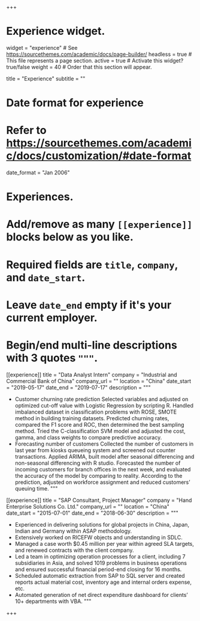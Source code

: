 +++
# Experience widget.
widget = "experience"  # See https://sourcethemes.com/academic/docs/page-builder/
headless = true  # This file represents a page section.
active = true  # Activate this widget? true/false
weight = 40  # Order that this section will appear.

title = "Experience"
subtitle = ""

# Date format for experience
#   Refer to https://sourcethemes.com/academic/docs/customization/#date-format
date_format = "Jan 2006"

# Experiences.
#   Add/remove as many `[[experience]]` blocks below as you like.
#   Required fields are `title`, `company`, and `date_start`.
#   Leave `date_end` empty if it's your current employer.
#   Begin/end multi-line descriptions with 3 quotes `"""`.
[[experience]]
  title = "Data Analyst Intern"
  company = "Industrial and Commercial Bank of China"
  company_url = ""
  location = "China"
  date_start = "2019-05-17"
  date_end = "2019-07-17"
  description = """
  *	Customer churning rate prediction
    Selected variables and adjusted on optimized cut-off value with Logistic Regression by scripting R. 
    Handled imbalanced dataset in classification problems with ROSE, SMOTE method in building training datasets.
    Predicted churning rates, compared the F1 score and ROC, then determined the best sampling method. 
    Tried the C-classification SVM model and adjusted the cost, gamma, and class weights to compare predictive accuracy. 
  *	Forecasting number of customers 
    Collected the number of customers in last year from kiosks queueing system and screened out counter transactions.
    Applied ARIMA, built model after seasonal differencing and non-seasonal differencing with R studio.
    Forecasted the number of incoming customers for branch offices in the next week, and evaluated the accuracy of the model by comparing to reality.
    According to the prediction, adjusted on workforce assignment and reduced customers’ queuing time.
    """

[[experience]]
  title = "SAP Consultant, Project Manager"
  company = "Hand Enterprise Solutions Co. Ltd."
  company_url = ""
  location = "China"
  date_start = "2015-07-01"
  date_end = "2018-06-30"
  description = """
  * Experienced in delivering solutions for global projects in China, Japan, Indian and Germany within ASAP methodology.
  *	Extensively worked on RICEFW objects and understanding in SDLC.
  *	Managed a case worth $0.45 million per year within agreed SLA targets, and renewed contracts with the client company. 
  *	Led a team in optimizing operation processes for a client, including 7 subsidiaries in Asia, and solved 1019 problems in business operations and ensured successful financial period-end closing for 16 months.
  *	Scheduled automatic extraction from SAP to SQL server and created reports actual material cost, inventory age and internal orders expense, etc.
  *	Automated generation of net direct expenditure dashboard for clients’ 10+ departments with VBA. 
"""

+++
